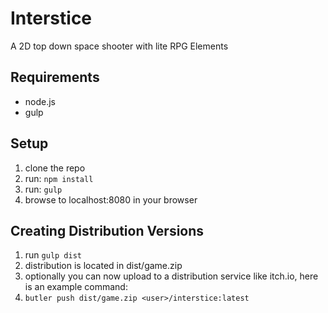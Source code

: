 # Interstice

A 2D top down space shooter with lite RPG Elements

## Requirements
- node.js
- gulp

## Setup
1. clone the repo
2. run: `npm install`
3. run: `gulp`
4. browse to localhost:8080 in your browser

## Creating Distribution Versions
1. run `gulp dist`
2. distribution is located in dist/game.zip
3. optionally you can now upload to a distribution service like itch.io, here is an example command:
4. `butler push dist/game.zip <user>/interstice:latest`
